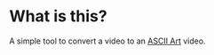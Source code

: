 # What is this?
A simple tool to convert a video to an [ASCII Art](https://en.wikipedia.org/wiki/ASCII_art) video.
